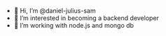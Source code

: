 - 👋 Hi, I’m @daniel-julius-sam
- 👀 I’m interested in becoming a backend developer
- 💞️ I’m working with node.js and mongo db



